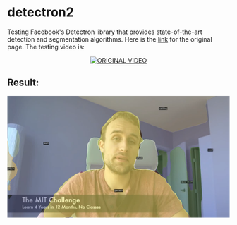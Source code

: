 # detectron2
Testing Facebook's Detectron library that provides state-of-the-art detection and segmentation algorithms. Here is the [link](https://github.com/facebookresearch/detectron2) for the original page. The testing video is:

<div align="center">
  <a href="https://github.com/BZWayne/detectron2/blob/main/input_image.png"><img src="https://www.youtube.com/watch?v=WIU-79QlKa4" alt="ORIGINAL VIDEO"></a>
</div>

## Result:
<!-- ![stack Overflow](http://lmsotfy.com/so.png) -->
![output image](https://github.com/BZWayne/detectron2/blob/main/output_image.png)

